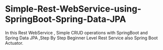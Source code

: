 # Simple-Rest-WebService-using-SpringBoot-Spring-Data-JPA
In this Rest WebService , Simple CRUD operations with SpringBoot and Spring Data JPA ,Step By Step Beginner Level Rest Service also Spring Boot Actuator.

